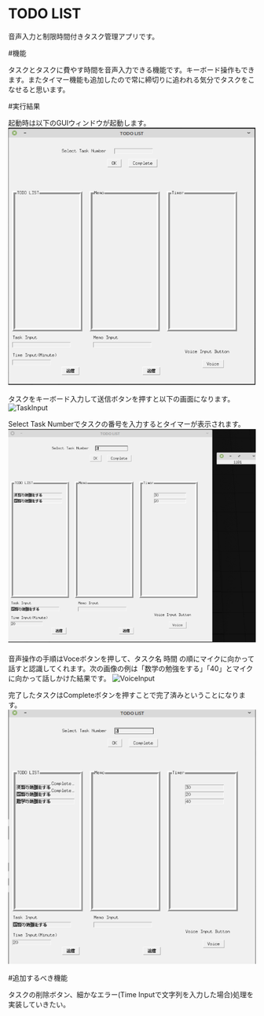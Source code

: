 # TODO LIST

音声入力と制限時間付きタスク管理アプリです。

#機能

タスクとタスクに費やす時間を音声入力できる機能です。キーボード操作もできます。またタイマー機能も追加したので常に締切りに追われる気分でタスクをこなせると思います。

#実行結果

起動時は以下のGUIウィンドウが起動します。
![StartUp](./img/startup.png)

タスクをキーボード入力して送信ボタンを押すと以下の画面になります。
![TaskInput](./img/taskuinput.png)

Select Task Numberでタスクの番号を入力するとタイマーが表示されます。
![Timer](./img/timer.png)

音声操作の手順はVoceボタンを押して、タスク名 時間 の順にマイクに向かって話すと認識してくれます。次の画像の例は「数学の勉強をする」「40」とマイクに向かって話しかけた結果です。
![VoiceInput](./voiceinput.png)

完了したタスクはCompleteボタンを押すことで完了済みということになります。
![Complete](./img/Complete.png)


#追加するべき機能

タスクの削除ボタン、細かなエラー(Time Inputで文字列を入力した場合)処理を実装していきたい。
